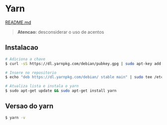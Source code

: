 # Yarn

[README.md](../README.md)

> **Atencao:** desconsiderar o uso de acentos

## Instalacao

```bash
# Adiciona a chave
$ curl -sS https://dl.yarnpkg.com/debian/pubkey.gpg | sudo apt-key add -

# Insere no repositorio
$ echo "deb https://dl.yarnpkg.com/debian/ stable main" | sudo tee /etc/apt/sources.list.d/yarn.list

# Atualiza lista e instala o yarn
$ sudo apt-get update && sudo apt-get install yarn
```

## Versao do yarn

```bash
$ yarn -v
```
